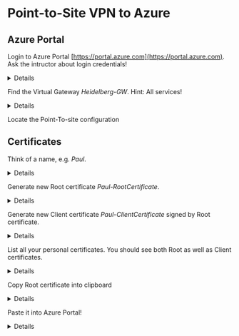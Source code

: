 # Point-to-Site VPN to Azure

## Azure Portal
Login to Azure Portal [https://portal.azure.com](https://portal.azure.com). Ask the intructor about login credentials!
<details>

![Azure Portal](img\Azure_Login.PNG)
</details>

Find the Virtual Gateway *Heidelberg-GW*. Hint: All services!
<details>

![Azure Portal](img\Virtual-GW.PNG)
</details>

Locate the Point-To-site configuration




## Certificates

Think of a name, e.g. *Paul*.
<details>

 ```powershell
 $Name = "Paul"

$RootCertName   = $Name + "-RootCertificate"
$ClientCertName = $Name + "-ClientCertificate"
```
</details>

Generate new Root certificate *Paul-RootCertificate*.
<details>

```powershell
$RootCert = New-SelfSignedCertificate `
              -Subject   "CN=$RootCertName" `
              -FriendlyName  $RootCertName `
              -CertStoreLocation 'Cert:\CurrentUser\My' `
              -Type Custom `
              -KeySpec Signature `
              -KeyExportPolicy Exportable `
              -HashAlgorithm sha256 `
              -KeyLength 2048 `
              -KeyUsageProperty Sign `
              -KeyUsage CertSign
```
</details>

Generate new Client certificate *Paul-ClientCertificate* signed by Root certificate.
<details>

```powershell
New-SelfSignedCertificate `
  -Subject  "CN=$ClientCertName" `
  -FriendlyName $ClientCertName `
  -CertStoreLocation 'Cert:\CurrentUser\My' `
  -Type Custom `
  -KeySpec Signature `
  -KeyExportPolicy Exportable `
  -HashAlgorithm sha256 `
  -KeyLength 2048 `
  -Signer $RootCert `
  -TextExtension @("2.5.29.37={text}1.3.6.1.5.5.7.3.2")
```
</details>

List all your personal certificates. You should see both Root as well as Client certificates.
<details>

```powershell
Get-ChildItem Cert:\CurrentUser\My | sort Subject
```
</details>

Copy Root certificate into clipboard
<details>

```powershell
[System.Convert]::ToBase64String($rootCert.RawData) | clip
```
</details>

Paste it into Azure Portal!
<details>

![Azure Portal](img\RootCert-AzureGW.png)
</details>
